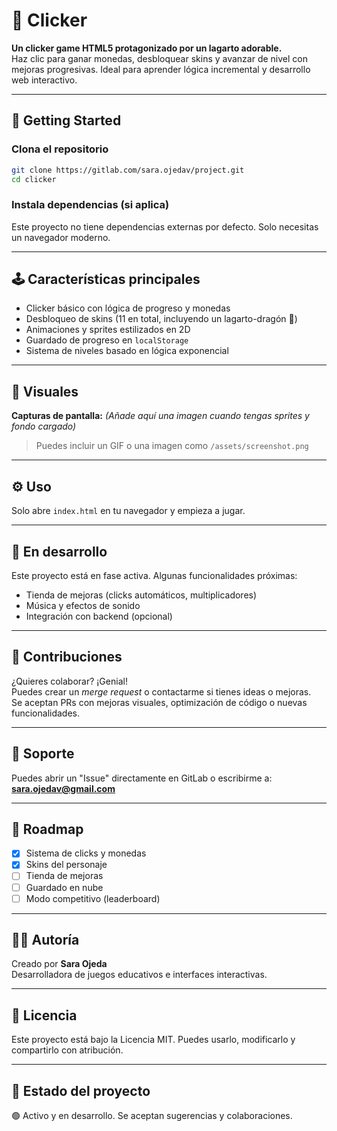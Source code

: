 # 🦎 Clicker

**Un clicker game HTML5 protagonizado por un lagarto adorable.**  
Haz clic para ganar monedas, desbloquear skins y avanzar de nivel con mejoras progresivas. Ideal para aprender lógica incremental y desarrollo web interactivo.

---

## 🚀 Getting Started

### Clona el repositorio
```bash
git clone https://gitlab.com/sara.ojedav/project.git
cd clicker
```

### Instala dependencias (si aplica)
Este proyecto no tiene dependencias externas por defecto. Solo necesitas un navegador moderno.

---

## 🕹️ Características principales

- Clicker básico con lógica de progreso y monedas
- Desbloqueo de skins (11 en total, incluyendo un lagarto-dragón 🐉)
- Animaciones y sprites estilizados en 2D
- Guardado de progreso en `localStorage`
- Sistema de niveles basado en lógica exponencial

---

## 👀 Visuales

**Capturas de pantalla:** *(Añade aquí una imagen cuando tengas sprites y fondo cargado)*  
> Puedes incluir un GIF o una imagen como `/assets/screenshot.png`

---

## ⚙️ Uso

Solo abre `index.html` en tu navegador y empieza a jugar.

---

## 🧪 En desarrollo

Este proyecto está en fase activa. Algunas funcionalidades próximas:

- Tienda de mejoras (clicks automáticos, multiplicadores)
- Música y efectos de sonido
- Integración con backend (opcional)

---

## 👥 Contribuciones

¿Quieres colaborar? ¡Genial!  
Puedes crear un *merge request* o contactarme si tienes ideas o mejoras.  
Se aceptan PRs con mejoras visuales, optimización de código o nuevas funcionalidades.

---

## 📩 Soporte

Puedes abrir un "Issue" directamente en GitLab o escribirme a:  
**sara.ojedav@gmail.com**

---

## 📅 Roadmap

- [x] Sistema de clicks y monedas  
- [x] Skins del personaje  
- [ ] Tienda de mejoras  
- [ ] Guardado en nube  
- [ ] Modo competitivo (leaderboard)

---

## 👩‍💻 Autoría

Creado por **Sara Ojeda**  
Desarrolladora de juegos educativos e interfaces interactivas.

---

## 📜 Licencia

Este proyecto está bajo la Licencia MIT. Puedes usarlo, modificarlo y compartirlo con atribución.

---

## 🛑 Estado del proyecto

🟢 Activo y en desarrollo. Se aceptan sugerencias y colaboraciones.
